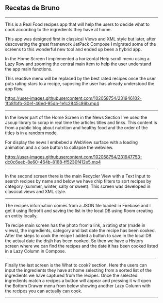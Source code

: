 ## Recetas de Bruno
--------------------

This is a Real Food recipes app that will help the users to decide what to cook according to the ingredients they have at home.

This app was designed first in classical Views and XML style but later, after descovering the great framework JetPack Compose
I migrated some of the screens to this wonderful new tool and ended up been a hybrid app.

In the Home Screen I implemented a horizontal Help scroll menu using a Lazy Row and zooming the central main item to help the user understand the app main functions.

This reactive menu will be replaced by the best rated recipes once the user puts rating stars to a recipe, suposing the user has already understood the app flow.

https://user-images.githubusercontent.com/102058754/231946102-1fb81bfb-30e1-46ed-95da-1e1c2845c86b.mp4

--------------------

In the lower part of the Home Screen in the News Section I've used the Jsoup library to scrap in real time the articles titles and links. This content is from a public blog about nutrition and healthy food and the order of the titles is in a random mode.

For display the news I embebed a WebView surface with a loading animation and a close button to collapse the webview.

https://user-images.githubusercontent.com/102058754/231947753-dc0c6eeb-8e60-464b-8168-ff5230f412e5.mp4

--------------------

In the second screen there is the main Recycler View with a Text Input to search recipes by name and below we have chip filters to sort recipes by category (summer, winter, salty or sweet). This screen was developed in classical views and XML style.

--------------------

The recipes information comes from a JSON file loaded in Firebase and I get it using Retrofit and saving the list in the local DB using Room creating an entity locally.

Te recipe main screen has the photo from a link, a rating star (made in views), the ingredients, category and last date the recipe has been cooked. After the steps to cook the recipe I added a button to save in the local DB the actual date the disjh has been cooked. So then we have a History screen where we can find the recipes and the date it has been cooked listed in a Lazy Column in Compose.

----------------------------

Finally the last screen is the What to cook? section. Here the users can input the ingredients they have at home selecting from a sorted list of the ingredients we have captured from the recipes. Once the selected ingredients match a recipes a button will appear and pressing it will open the Bottom Drawer menu from below showing another Lazy Column with the recipes you can actually can cook.

----------------------------







